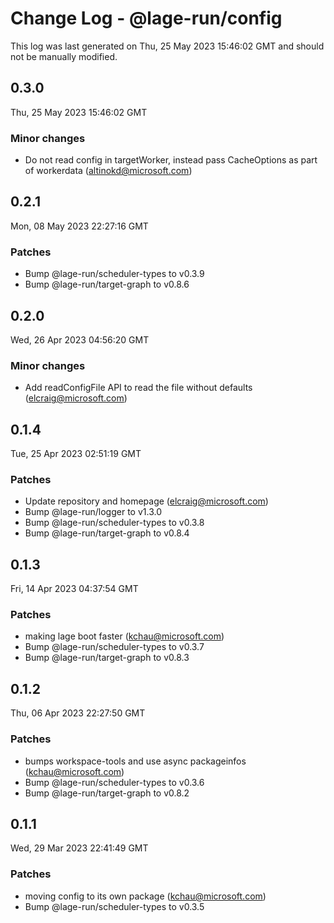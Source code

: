 # Change Log - @lage-run/config

This log was last generated on Thu, 25 May 2023 15:46:02 GMT and should not be manually modified.

<!-- Start content -->

## 0.3.0

Thu, 25 May 2023 15:46:02 GMT

### Minor changes

- Do not read config in targetWorker, instead pass CacheOptions as part of workerdata (altinokd@microsoft.com)

## 0.2.1

Mon, 08 May 2023 22:27:16 GMT

### Patches

- Bump @lage-run/scheduler-types to v0.3.9
- Bump @lage-run/target-graph to v0.8.6

## 0.2.0

Wed, 26 Apr 2023 04:56:20 GMT

### Minor changes

- Add readConfigFile API to read the file without defaults (elcraig@microsoft.com)

## 0.1.4

Tue, 25 Apr 2023 02:51:19 GMT

### Patches

- Update repository and homepage (elcraig@microsoft.com)
- Bump @lage-run/logger to v1.3.0
- Bump @lage-run/scheduler-types to v0.3.8
- Bump @lage-run/target-graph to v0.8.4

## 0.1.3

Fri, 14 Apr 2023 04:37:54 GMT

### Patches

- making lage boot faster (kchau@microsoft.com)
- Bump @lage-run/scheduler-types to v0.3.7
- Bump @lage-run/target-graph to v0.8.3

## 0.1.2

Thu, 06 Apr 2023 22:27:50 GMT

### Patches

- bumps workspace-tools and use async packageinfos (kchau@microsoft.com)
- Bump @lage-run/scheduler-types to v0.3.6
- Bump @lage-run/target-graph to v0.8.2

## 0.1.1

Wed, 29 Mar 2023 22:41:49 GMT

### Patches

- moving config to its own package (kchau@microsoft.com)
- Bump @lage-run/scheduler-types to v0.3.5
